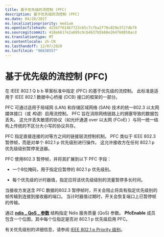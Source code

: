 ```yaml
---
title: 基于优先级的流控制 (PFC)
description: 基于优先级的流控制 (PFC)
ms.date: 04/20/2017
ms.localizationpriority: medium
ms.openlocfilehash: 425b7f614b7723c65c7cfba2f70c029e3f27db79
ms.sourcegitcommit: 418e6617e2a695c9cb4b37b5b60e264760858acd
ms.translationtype: MT
ms.contentlocale: zh-CN
ms.lasthandoff: 12/07/2020
ms.locfileid: "96838557"
---
```

# <a name="priority-based-flow-control-pfc"></a>基于优先级的流控制 (PFC)


在 IEEE 802.1 Q b b 草案标准中指定 (PFC) 的基于优先级的流控制。 此标准是适用于 IEEE 802.1 数据中心桥接 (DCB) 接口的框架的一部分。

PFC 可通过适用于局域网 (LAN) 和存储区域网络 (SAN) 技术的统一802.3 以太网媒体接口（或 *构造*）启用流控制。 PFC 旨在消除网络链路上的拥塞导致的数据包丢失。 这允许丢失敏感的协议（如光纤通道 over 以太网 (FCoE) ）与同一统一结构上传统的不区分大小写的协议共存。

PFC 指定直接连接的对等方之间的链接层流控制机制。 PFC 类似于 IEEE 802.3 暂停帧，而是对单个 802.1 p 优先级别进行操作。 这允许接收方在任何 802.1 p 优先级级别暂停发送器。

PFC 使用802.3 暂停帧，并将其扩展到以下 PFC 字段：

-   一个8位掩码，用于指定应暂停的 802.1 p 优先级别。

-   每个优先级的计时器值，指定应将该优先级级别的流量暂停多长时间。

当接收方发送含 PFC 数据的802.3 暂停帧时，开关会阻止将具有指定优先级别的帧传输到连接到接收器的端口。 当计时器值过期时，开关会恢复端口上已暂停帧的传输。

通过 [**ndis \_ QoS \_ 参数**](/windows-hardware/drivers/ddi/ntddndis/ns-ntddndis-_ndis_qos_parameters) 结构指定 Ndis 服务质量 (QoS) 参数。 **PfcEnable** 成员包含一个位图，其中每个位指定是否对 802.1 p 优先级启用 PFC。

有关优先级别的详细信息，请参阅 [IEEE 802.1 p Priority 级别](ieee-802-1p-priority-levels.md)。

 

